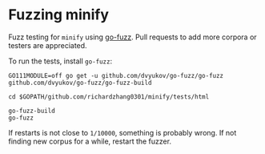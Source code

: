 # Fuzzing minify

Fuzz testing for `minify` using [go-fuzz](https://github.com/dvyukov/go-fuzz). Pull requests to add more corpora or testers are appreciated.

To run the tests, install `go-fuzz`:

```
GO111MODULE=off go get -u github.com/dvyukov/go-fuzz/go-fuzz github.com/dvyukov/go-fuzz/go-fuzz-build

cd $GOPATH/github.com/richardzhang0301/minify/tests/html

go-fuzz-build
go-fuzz
```

If restarts is not close to `1/10000`, something is probably wrong. If not finding new corpus for a while, restart the fuzzer.
